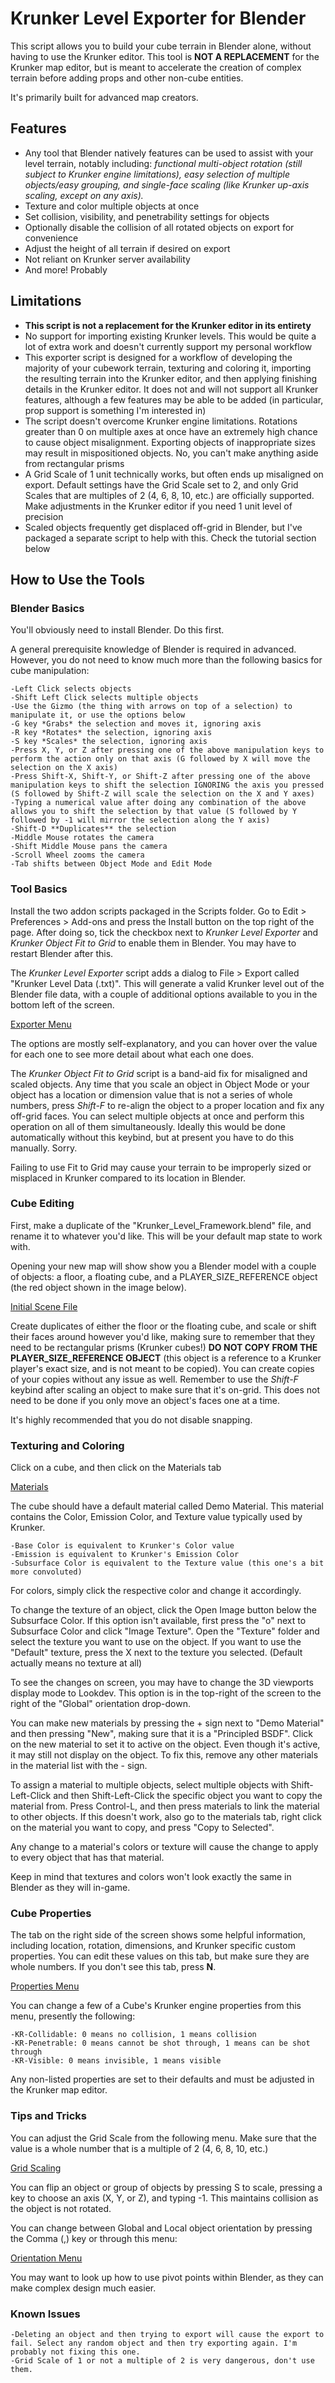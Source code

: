 # Krunker Level Exporter for Blender
This script allows you to build your cube terrain in Blender alone, without having to use the Krunker editor. This tool is **NOT A REPLACEMENT** for the Krunker map editor, but is meant to accelerate the creation of complex terrain before adding props and other non-cube entities.

It's primarily built for advanced map creators.

## Features
* Any tool that Blender natively features can be used to assist with your level terrain, notably including: *functional multi-object rotation (still subject to Krunker engine limitations), easy selection of multiple objects/easy grouping, and single-face scaling (like Krunker up-axis scaling, except on any axis).*
* Texture and color multiple objects at once
* Set collision, visibility, and penetrability settings for objects
* Optionally disable the collision of all rotated objects on export for convenience
* Adjust the height of all terrain if desired on export
* Not reliant on Krunker server availability
* And more! Probably

## Limitations
* **This script is not a replacement for the Krunker editor in its entirety**
* No support for importing existing Krunker levels. This would be quite a lot of extra work and doesn't currently support my personal workflow
* This exporter script is designed for a workflow of developing the majority of your cubework terrain, texturing and coloring it, importing the resulting terrain into the Krunker editor, and then applying finishing details in the Krunker editor. It does not and will not support all Krunker features, although a few features may be able to be added (in particular, prop support is something I'm interested in)
* The script doesn't overcome Krunker engine limitations. Rotations greater than 0 on multiple axes at once have an extremely high chance to cause object misalignment. Exporting objects of inappropriate sizes may result in mispositioned objects. No, you can't make anything aside from rectangular prisms
* A Grid Scale of 1 unit technically works, but often ends up misaligned on export. Default settings have the Grid Scale set to 2, and only Grid Scales that are multiples of 2 (4, 6, 8, 10, etc.) are officially supported. Make adjustments in the Krunker editor if you need 1 unit level of precision
* Scaled objects frequently get displaced off-grid in Blender, but I've packaged a separate script to help with this. Check the tutorial section below

## How to Use the Tools
### Blender Basics
You'll obviously need to install Blender. Do this first.

A general prerequisite knowledge of Blender is required in advanced. However, you do not need to know much more than the following basics for cube manipulation:

	-Left Click selects objects
	-Shift Left Click selects multiple objects
	-Use the Gizmo (the thing with arrows on top of a selection) to manipulate it, or use the options below
	-G key *Grabs* the selection and moves it, ignoring axis
	-R key *Rotates* the selection, ignoring axis
	-S key *Scales* the selection, ignoring axis
	-Press X, Y, or Z after pressing one of the above manipulation keys to perform the action only on that axis (G followed by X will move the selection on the X axis)
	-Press Shift-X, Shift-Y, or Shift-Z after pressing one of the above manipulation keys to shift the selection IGNORING the axis you pressed (S followed by Shift-Z will scale the selection on the X and Y axes)
	-Typing a numerical value after doing any combination of the above allows you to shift the selection by that value (S followed by Y followed by -1 will mirror the selection along the Y axis)
	-Shift-D **Duplicates** the selection
	-Middle Mouse rotates the camera
	-Shift Middle Mouse pans the camera
	-Scroll Wheel zooms the camera
	-Tab shifts between Object Mode and Edit Mode

### Tool Basics
Install the two addon scripts packaged in the Scripts folder. Go to Edit > Preferences > Add-ons and press the Install button on the top right of the page. After doing so, tick the checkbox next to *Krunker Level Exporter* and *Krunker Object Fit to Grid* to enable them in Blender. You may have to restart Blender after this.

The *Krunker Level Exporter* script adds a dialog to File > Export called "Krunker Level Data (.txt)". This will generate a valid Krunker level out of the Blender file data, with a couple of additional options available to you in the bottom left of the screen.

[Exporter Menu](tutorial_images/1_Export.png)

The options are mostly self-explanatory, and you can hover over the value for each one to see more detail about what each one does. 

The *Krunker Object Fit to Grid* script is a band-aid fix for misaligned and scaled objects. Any time that you scale an object in Object Mode or your object has a location or dimension value that is not a series of whole numbers, press *Shift-F* to re-align the object to a proper location and fix any off-grid faces. You can select multiple objects at once and perform this operation on all of them simultaneously. Ideally this would be done automatically without this keybind, but at present you have to do this manually. Sorry.

Failing to use Fit to Grid may cause your terrain to be improperly sized or misplaced in Krunker compared to its location in Blender.

### Cube Editing
First, make a duplicate of the "Krunker_Level_Framework.blend" file, and rename it to whatever you'd like. This will be your default map state to work with.

Opening your new map will show show you a Blender model with a couple of objects: a floor, a floating cube, and a PLAYER_SIZE_REFERENCE object (the red object shown in the image below). 

[Initial Scene File](tutorial_images/2_Scene.png)

Create duplicates of either the floor or the floating cube, and scale or shift their faces around however you'd like, making sure to remember that they need to be rectangular prisms (Krunker cubes!) **DO NOT COPY FROM THE PLAYER_SIZE_REFERENCE OBJECT** (this object is a reference to a Krunker player's exact size, and is not meant to be copied). You can create copies of your copies without any issue as well. Remember to use the *Shift-F* keybind after scaling an object to make sure that it's on-grid. This does not need to be done if you only move an object's faces one at a time.

It's highly recommended that you do not disable snapping.

### Texturing and Coloring
Click on a cube, and then click on the Materials tab

[Materials](tutorial_images/3_Materials.png)

The cube should have a default material called Demo Material. This material contains the Color, Emission Color, and Texture value typically used by Krunker.

	-Base Color is equivalent to Krunker's Color value
	-Emission is equivalent to Krunker's Emission Color
	-Subsurface Color is equivalent to the Texture value (this one's a bit more convoluted)

For colors, simply click the respective color and change it accordingly.

To change the texture of an object, click the Open Image button below the Subsurface Color. If this option isn't available, first press the "o" next to Subsurface Color and click "Image Texture". Open the "Texture" folder and select the texture you want to use on the object. If you want to use the "Default" texture, press the X next to the texture you selected. (Default actually means no texture at all)

To see the changes on screen, you may have to change the 3D viewports display mode to Lookdev. This option is in the top-right of the screen to the right of the "Global" orientation drop-down.

You can make new materials by pressing the + sign next to "Demo Material" and then pressing "New", making sure that it is a "Principled BSDF". Click on the new material to set it to active on the object. Even though it's active, it may still not display on the object. To fix this, remove any other materials in the material list with the - sign.

To assign a material to multiple objects, select multiple objects with Shift-Left-Click and then Shift-Left-Click the specific object you want to copy the material from. Press Control-L, and then press materials to link the material to other objects. If this doesn't work, also go to the materials tab, right click on the material you want to copy, and press "Copy to Selected". 

Any change to a material's colors or texture will cause the change to apply to every object that has that material. 

Keep in mind that textures and colors won't look exactly the same in Blender as they will in-game.

### Cube Properties
The tab on the right side of the screen shows some helpful information, including location, rotation, dimensions, and Krunker specific custom properties. You can edit these values on this tab, but make sure they are whole numbers. If you don't see this tab, press **N**. 

[Properties Menu](tutorial_images/4_Props.png)

You can change a few of a Cube's Krunker engine properties from this menu, presently the following:
	
	-KR-Collidable: 0 means no collision, 1 means collision
	-KR-Penetrable: 0 means cannot be shot through, 1 means can be shot through
	-KR-Visible: 0 means invisible, 1 means visible

Any non-listed properties are set to their defaults and must be adjusted in the Krunker map editor.

### Tips and Tricks
You can adjust the Grid Scale from the following menu. Make sure that the value is a whole number that is a multiple of 2 (4, 6, 8, 10, etc.)

[Grid Scaling](tutorial_images/5_Scale.png)

You can flip an object or group of objects by pressing S to scale, pressing a key to choose an axis (X, Y, or Z), and typing -1. This maintains collision as the object is not rotated.

You can change between Global and Local object orientation by pressing the Comma (,) key or through this menu:

[Orientation Menu](tutorial_images/6_Orient.png)

You may want to look up how to use pivot points within Blender, as they can make complex design much easier.

### Known Issues
	-Deleting an object and then trying to export will cause the export to fail. Select any random object and then try exporting again. I'm probably not fixing this one.
	-Grid Scale of 1 or not a multiple of 2 is very dangerous, don't use them.
